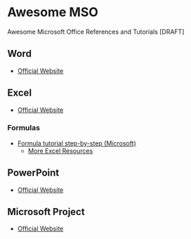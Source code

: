 # Awesome MSO
Awesome Microsoft Office References and Tutorials
[DRAFT]

## Word
* [Official Website](https://products.office.com/en-us/word)


## Excel
* [Official Website](https://products.office.com/en-us/excel)

### Formulas
* [Formula tutorial step-by-step (Microsoft)](https://query.prod.cms.rt.microsoft.com/cms/api/am/binary/RE27QqD)
    * [More Excel Resources](https://github.com/NajiElKotob/AwesomeMSO/tree/master/Excel)

## PowerPoint
* [Official Website](https://products.office.com/en-us/powerpoint)

## Microsoft Project
* [Official Website](https://products.office.com/en-us/project/project-and-portfolio-management-software)
